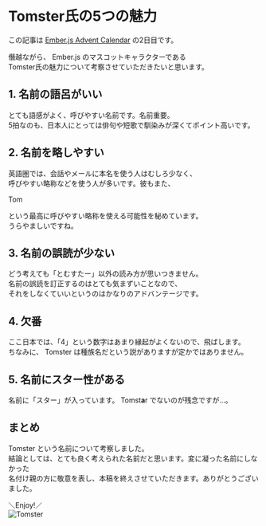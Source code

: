 # Tomster氏の5つの魅力

この記事は
[Ember.js Advent Calendar](http://www.adventar.org/calendars/94)
の2日目です。

僭越ながら、 Ember.js のマスコットキャラクターである  
Tomster氏の魅力について考察させていただきたいと思います。

## 1. 名前の語呂がいい

とても語感がよく、呼びやすい名前です。名前重要。  
5拍なのも、日本人にとっては俳句や短歌で馴染みが深くてポイント高いです。

## 2. 名前を略しやすい

英語圏では、会話やメールに本名を使う人はむしろ少なく、  
呼びやすい略称などを使う人が多いです。彼もまた、

Tom

という最高に呼びやすい略称を使える可能性を秘めています。  
うらやましいですね。

## 3. 名前の誤読が少ない

どう考えても「とむすたー」以外の読み方が思いつきません。  
名前の誤読を訂正するのはとても気まずいことなので、  
それをしなくていいというのはかなりのアドバンテージです。

## 4. 欠番

ここ日本では、「4」という数字はあまり縁起がよくないので、飛ばします。  
ちなみに、 Tomster は種族名だという説がありますが定かではありません。

## 5. 名前にスター性がある

名前に「スター」が入っています。 Tomst**a**r でないのが残念ですが…。

## まとめ

Tomster という名前について考察しました。  
結論としては、とても良く考えられた名前だと思います。変に凝った名前にしなかった  
名付け親の方に敬意を表し、本稿を終えさせていただきます。ありがとうございました。

＼Enjoy!／  
![Tomster](http://s.gravatar.com/avatar/0cf15665a9146ba852bf042b0652780a.png)
